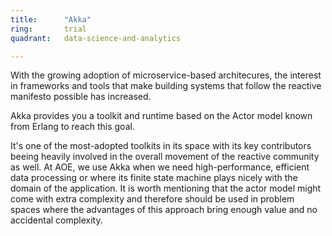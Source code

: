 ```yaml
---
title:      "Akka"
ring:       trial
quadrant:   data-science-and-analytics

---
```

With the growing adoption of microservice-based architecures, the interest in frameworks and tools that make building systems that follow the reactive manifesto possible has increased.

Akka provides you a toolkit and runtime based on the Actor model known from Erlang to reach this goal.

It's one of the most-adopted toolkits in its space with its key contributors beeing heavily involved in the overall movement of the reactive community as well.
At AOE, we use Akka when we need high-performance, efficient data processing or where its finite state machine plays nicely with the domain of the application. It is worth mentioning that the actor model might come with extra complexity and therefore should be used in problem spaces where the advantages of this approach bring enough value and no accidental complexity.
